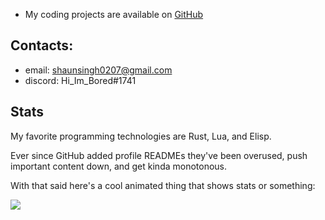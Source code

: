 <ul>
  <li>My coding projects are available on <a href="https://github.com/shaunsingh?tab=repositories" target="_blank" rel="noreferrer">GitHub</a></li>
</ul>

## Contacts: 

- email: shaunsingh0207@gmail.com
- discord: Hi_Im_Bored#1741

## Stats

My favorite programming technologies are Rust, Lua, and Elisp. 

Ever since GitHub added profile READMEs they've been overused, push important content down, and get kinda monotonous.

With that said here's a cool animated thing that shows stats or something:

![](https://github-readme-stats.vercel.app/api?username=shaunsingh&show_icons=true&hide_border=true&count_private=true&theme=dark)
